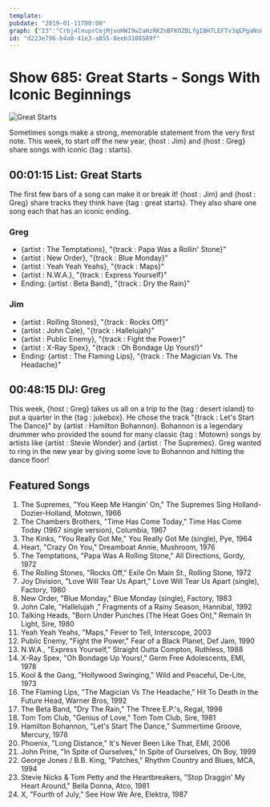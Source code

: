 ```yaml
---
template: 
pubdate: "2019-01-11T00:00"
graph: {"23":"Crbj4lnuprCojMjxoHWI9w2aHzRKZnBFKOZBLfgIBH7LEFTv3qEPgaNsQYH4BAHQHBCfgE13xCdB68nttsugZwZULR9GgnHBKuZI","28F":"BHm1GdFWdP9L3zWdFWdPm2gF0myjXi"}
id: "d223e796-b4a0-41e3-a855-8eeb3108589f"
---
```






# Show 685: Great Starts - Songs With Iconic Beginnings

![Great Starts](https://static.soundopinions.org/images/2019/great_starts.jpg)

Sometimes songs make a strong, memorable statement from the very first note. This week, to start off the new year, {host : Jim} and {host : Greg} share songs with iconic {tag : starts}.



## 00:01:15 List: Great Starts

The first few bars of a song can make it or break it! {host : Jim} and {host : Greg} share tracks they think have {tag : great starts}. They also share one song each that has an iconic ending.


### Greg

- {artist : The Temptations}, "{track : Papa Was a Rollin' Stone}"
- {artist : New Order}, "{track : Blue Monday}"
- {artist : Yeah Yeah Yeahs}, "{track : Maps}"
- {artist : N.W.A.}, "{track : Express Yourself}"
- Ending: {artist : Beta Band}, "{track : Dry the Rain}"


### Jim

- {artist : Rolling Stones}, "{track : Rocks Off}"
- {artist : John Cale}, "{track : Hallelujah}"
- {artist : Public Enemy}, "{track : Fight the Power}"
- {artist : X-Ray Spex}, "{track : Oh Bondage Up Yours!}"
- Ending: {artist : The Flaming Lips}, "{track : The Magician Vs. The Headache}"



## 00:48:15 DIJ: Greg

This week, {host : Greg} takes us all on a trip to the {tag : desert island} to put a quarter in the {tag : jukebox}. He chose the track "{track : Let's Start The Dance}" by {artist : Hamilton Bohannon}. Bohannon is a legendary drummer who provided the sound for many classic {tag : Motown} songs by artists like {artist : Stevie Wonder} and {artist : The Supremes}. Greg wanted to ring in the new year by giving some love to Bohannon and hitting the dance floor!



## Featured Songs

1. The Supremes, "You Keep Me Hangin' On," The Supremes Sing Holland-Dozier-Holland, Motown, 1966
2. The Chambers Brothers, "Time Has Come Today," Time Has Come Today (1967 single version), Columbia, 1967
3. The Kinks, "You Really Got Me," You Really Got Me (single), Pye, 1964
4. Heart, "Crazy On You," Dreamboat Annie, Mushroom, 1976
5. The Temptations, "Papa Was A Rolling Stone," All Directions, Gordy, 1972
6. The Rolling Stones, "Rocks Off," Exile On Main St., Rolling Stone, 1972
7. Joy Division, "Love Will Tear Us Apart," Love Will Tear Us Apart (single), Factory, 1980
8. New Order, "Blue Monday," Blue Monday (single), Factory, 1983
9. John Cale, "Hallelujah ," Fragments of a Rainy Season, Hannibal, 1992
10. Talking Heads, "Born Under Punches (The Heat Goes On)," Remain In Light, Sire, 1980
11. Yeah Yeah Yeahs, "Maps," Fever to Tell, Interscope, 2003
12. Public Enemy, "Fight the Power," Fear of a Black Planet, Def Jam, 1990
13. N.W.A., "Express Yourself," Straight Outta Compton, Ruthless, 1988
14. X-Ray Spex, "Oh Bondage Up Yours!," Germ Free Adolescents, EMI, 1978
15. Kool & the Gang, "Hollywood Swinging," Wild and Peaceful, De-Lite, 1973
16. The Flaming Lips, "The Magician Vs The Headache," Hit To Death in the Future Head, Warner Bros, 1992
17. The Beta Band, "Dry The Rain," The Three E.P.'s, Regal, 1998
18. Tom Tom Club, "Genius of Love," Tom Tom Club, Sire, 1981
19. Hamilton Bohannon, "Let's Start The Dance," Summertime Groove, Mercury, 1978
20. Phoenix, "Long Distance," It's Never Been Like That, EMI, 2006
21. John Prine, "In Spite of Ourselves," In Spite of Ourselves, Oh Boy, 1999
22. George Jones / B.B. King, "Patches," Rhythm Country and Blues, MCA, 1994
23. Stevie Nicks & Tom Petty and the Heartbreakers, "Stop Draggin' My Heart Around," Bella Donna, Atco, 1981
24. X, "Fourth of July," See How We Are, Elektra, 1987